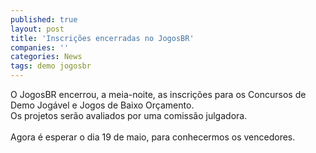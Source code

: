 ```yaml
---
published: true
layout: post
title: 'Inscrições encerradas no JogosBR'
companies: ''
categories: News
tags: demo jogosbr
---
```

O JogosBR
 encerrou, a meia-noite, as inscri&ccedil;&otilde;es para os Concursos de Demo Jog&aacute;vel e Jogos de Baixo Or&ccedil;amento.<br />Os projetos ser&atilde;o avaliados por uma comiss&atilde;o julgadora.<br /><br />Agora &eacute; esperar o dia 19 de maio, para conhecermos os vencedores.

